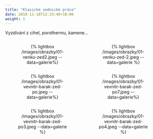 ```yaml
---
title: "Klasické zednické práce"
date: 2018-11-18T12:33:46+10:00
weight: 1
---
```


Vyzdívání z cihel, porothermu, kamene...

<div style="display: flex; gap: 20px; justify-content: space-between;">
  <figure style="width: 48%; text-align: center;">
    {% lightbox /images/obrazky/01-venku-zed2.jpeg --data=galerie%}
  </figure>
  <figure style="width: 48%; text-align: center;">
    {% lightbox /images/obrazky/01-venku-zed-2.jpeg --data=galerie %}
  </figure>
</div>

<div style="display: flex; gap: 20px; justify-content: space-between;">
  <figure style="width: 48%; text-align: center;">
      {% lightbox /images/obrazky/01-vevnitr-barak-zed-po.jpeg --data=galerie%}
  </figure>
  <figure style="width: 48%; text-align: center;">
        {% lightbox /images/obrazky/01-vevnitr-barak-zed-po7.jpeg --data=galerie%}
  </figure>
</div>
<div style="display: flex; gap: 20px; justify-content: space-between;">
  <figure style="width: 48%; text-align: center;">
    {% lightbox /images/obrazky/01-vevnitr-barak-zed-po3.jpeg --data=galerie %}
  </figure>
  <figure style="width: 48%; text-align: center;">
    {% lightbox /images/obrazky/01-vevnitr-barak-zed-po4.jpeg --data=galerie %}
  </figure>
</div>
